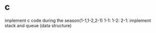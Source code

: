 # c
implement c code during the season(1-1,1-2,2-1)
1-1:
1-2:
2-1: implement stack and queue (data structure)
